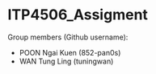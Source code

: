 # ITP4506_Assigment

Group members (Github username):

* POON Ngai Kuen (852-pan0s)
* WAN Tung Ling (tuningwan)